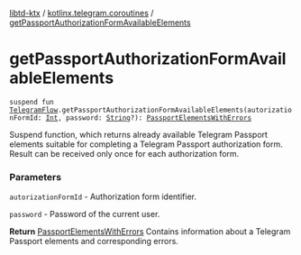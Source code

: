 [libtd-ktx](../index.md) / [kotlinx.telegram.coroutines](index.md) / [getPassportAuthorizationFormAvailableElements](./get-passport-authorization-form-available-elements.md)

# getPassportAuthorizationFormAvailableElements

`suspend fun `[`TelegramFlow`](../kotlinx.telegram.core/-telegram-flow/index.md)`.getPassportAuthorizationFormAvailableElements(autorizationFormId: `[`Int`](https://kotlinlang.org/api/latest/jvm/stdlib/kotlin/-int/index.html)`, password: `[`String`](https://kotlinlang.org/api/latest/jvm/stdlib/kotlin/-string/index.html)`?): `[`PassportElementsWithErrors`](https://tdlibx.github.io/td/docs/org/drinkless/td/libcore/telegram/TdApi.PassportElementsWithErrors.html)

Suspend function, which returns already available Telegram Passport elements suitable for
completing a Telegram Passport authorization form. Result can be received only once for each
authorization form.

### Parameters

`autorizationFormId` - Authorization form identifier.

`password` - Password of the current user.

**Return**
[PassportElementsWithErrors](https://tdlibx.github.io/td/docs/org/drinkless/td/libcore/telegram/TdApi.PassportElementsWithErrors.html) Contains information about a Telegram Passport elements and
corresponding errors.

